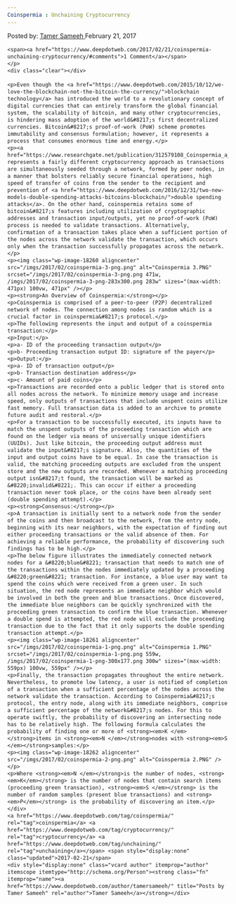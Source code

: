 ```yaml
---
Coinspermia : Unchaining Cryptocurrency
---
```

<article class="post-listing post-18256 post type-post status-publish format-standard has-post-thumbnail hentry  tag-coinspermia tag-cryptocurrency tag-unchaining">
    <div class="post-inner">
        <span>Posted by: <a href="https://www.deepdotweb.com/author/tamersameeh/" title="">Tamer Sameeh </a></span>
    <span>February 21, 2017</span>
    
    <span><a href="https://www.deepdotweb.com/2017/02/21/coinspermia-unchaining-cryptocurrency/#comments">1 Comment</a></span>
    </p>
    <div class="clear"></div>
    
    <p>Even though the <a href="https://www.deepdotweb.com/2015/10/12/we-love-the-blockchain-not-the-bitcoin-the-currency/">blockchain technology</a> has introduced the world to a revolutionary concept of digital currencies that can entirely transform the global financial system, the scalability of bitcoin, and many other cryptocurrencies, is hindering mass adoption of the world&#8217;s first decentralized currencies. Bitcoin&#8217;s proof-of-work (PoW) scheme promotes immutability and consensus formulation; however, it represents a process that consumes enormous time and energy.</p>
    <p><a href="https://www.researchgate.net/publication/312579108_Coinspermia_a_cryptocurrency_unchained">Coinspermia</a> represents a fairly different cryptocurrency approach as transactions are simultaneously seeded through a network, formed by peer nodes, in a manner that bolsters reliably secure financial operations, high speed of transfer of coins from the sender to the recipient and prevention of <a href="https://www.deepdotweb.com/2016/12/31/two-new-models-double-spending-attacks-bitcoins-blockchain/">double spending attacks</a>. On the other hand, coinspermia retains some of bitcoin&#8217;s features including utilization of cryptographic addresses and transaction input/outputs, yet no proof-of-work (PoW) process is needed to validate transactions. Alternatively, confirmation of a transaction takes place when a sufficient portion of the nodes across the network validate the transaction, which occurs only when the transaction successfully propagates across the network.</p>
    <p><img class="wp-image-18260 aligncenter" src="/imgs/2017/02/coinspermia-3-png.png" alt="Coinspermia 3.PNG" srcset="/imgs/2017/02/coinspermia-3-png.png 471w, /imgs/2017/02/coinspermia-3-png-283x300.png 283w" sizes="(max-width: 471px) 100vw, 471px" /></p>
    <p><strong>An Overview of Coinspermia:</strong></p>
    <p>Coinspermia is comprised of a peer-to-peer (P2P) decentralized network of nodes. The connection among nodes is random which is a crucial factor in coinspermia&#8217;s protocol.</p>
    <p>The following represents the input and output of a coinspermia transaction:</p>
    <p>Input:</p>
    <p>a- ID of the proceeding transaction output</p>
    <p>b- Proceeding transaction output ID: signature of the payer</p>
    <p>Output:</p>
    <p>a- ID of transaction output</p>
    <p>b- Transaction destination address</p>
    <p>c- Amount of paid coins</p>
    <p>Transactions are recorded onto a public ledger that is stored onto all nodes across the network. To minimize memory usage and increase speed, only outputs of transactions that include unspent coins utilize fast memory. Full transaction data is added to an archive to promote future audit and restoral.</p>
    <p>For a transaction to be successfully executed, its inputs have to match the unspent outputs of the proceeding transaction which are found on the ledger via means of universally unique identifiers (UUIDs). Just like bitcoin, the proceeding output address must validate the input&#8217;s signature. Also, the quantities of the input and output coins have to be equal. In case the transaction is valid, the matching proceeding outputs are excluded from the unspent store and the new outputs are recorded. Whenever a matching proceeding output isn&#8217;t found, the transaction will be marked as &#8220;invalid&#8221;. This can occur if either a proceeding transaction never took place, or the coins have been already sent (double spending attempt).</p>
    <p><strong>Consensus:</strong></p>
    <p>A transaction is initially sent to a network node from the sender of the coins and then broadcast to the network, from the entry node, beginning with its near neighbors, with the expectation of finding out either proceeding transactions or the valid absence of them. For achieving a reliable performance, the probability of discovering such findings has to be high.</p>
    <p>The below figure illustrates the immediately connected network nodes for a &#8220;blue&#8221; transaction that needs to match one of the transactions within the nodes immediately updated by a proceeding &#8220;green&#8221; transaction. For instance, a blue user may want to spend the coins which were received from a green user. In such situation, the red node represents an immediate neighbor which would be involved in both the green and blue transactions. Once discovered, the immediate blue neighbors can be quickly synchronized with the proceeding green transaction to confirm the blue transaction. Whenever a double spend is attempted, the red node will exclude the proceeding transaction due to the fact that it only supports the double spending transaction attempt.</p>
    <p><img class="wp-image-18261 aligncenter" src="/imgs/2017/02/coinspermia-1-png.png" alt="Coinspermia 1.PNG" srcset="/imgs/2017/02/coinspermia-1-png.png 559w, /imgs/2017/02/coinspermia-1-png-300x177.png 300w" sizes="(max-width: 559px) 100vw, 559px" /></p>
    <p>Finally, the transaction propagates throughout the entire network. Nevertheless, to promote low latency, a user is notified of completion of a transaction when a sufficient percentage of the nodes across the network validate the transaction. According to Coinspermia&#8217;s protocol, the entry node, along with its immediate neighbors, comprise a sufficient percentage of the network&#8217;s nodes. For this to operate swiftly, the probability of discovering an intersecting node has to be relatively high. The following formula calculates the probability of finding one or more of <strong><em>K </em></strong>items in <strong><em>N </em></strong>nodes with <strong><em>S </em></strong>samples:</p>
    <p><img class="wp-image-18262 aligncenter" src="/imgs/2017/02/coinspermia-2-png.png" alt="Coinspermia 2.PNG" /></p>
    <p>Where <strong><em>N </em></strong>is the number of nodes, <strong><em>K</em></strong> is the number of nodes that contain search items (proceeding green transaction), <strong><em>S </em></strong> is the number of random samples (present blue transactions) and <strong><em>P</em></strong> is the probability of discovering an item.</p>
    </div>
    <a href="https://www.deepdotweb.com/tag/coinspermia/" rel="tag">coinspermia</a> <a href="https://www.deepdotweb.com/tag/cryptocurrency/" rel="tag">cryptocurrency</a> <a href="https://www.deepdotweb.com/tag/unchaining/" rel="tag">unchaining</a></span> <span style="display:none" class="updated">2017-02-21</span>
    <div style="display:none" class="vcard author" itemprop="author" itemscope itemtype="http://schema.org/Person"><strong class="fn" itemprop="name"><a href="https://www.deepdotweb.com/author/tamersameeh/" title="Posts by Tamer Sameeh" rel="author">Tamer Sameeh</a></strong></div>
    
